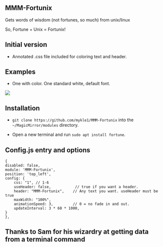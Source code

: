 ## MMM-Fortunix

Gets words of wisdom (not fortunes, so much) from unix/linux

So, Fortune + Unix = Fortunix!

## Initial version

* Annotated .css file included for coloring text and header.

## Examples

* One with color. One standard white, default font.

![](images/2.jpg)

## Installation

* `git clone https://github.com/mykle1/MMM-Fortunix` into the `~/MagicMirror/modules` directory.

* Open a new terminal and run `sudo apt install fortune`.


## Config.js entry and options

```
{
disabled: false,
module: 'MMM-Fortunix',
position: 'top_left',
config: {
    css: "1", // 1-6
    useHeader: false,           // true if you want a header.
    header: "MMM-Fortunix",    // Any text you want. useHeader must be true
    maxWidth: "100%",
    animationSpeed: 3,         // 0 = no fade in and out.
    updateInterval: 3 * 60 * 1000,
}
},
```
## Thanks to Sam for his wizardry at getting data from a terminal command
